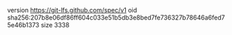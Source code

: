 version https://git-lfs.github.com/spec/v1
oid sha256:207b8e06df86ff604c033e51b5db3e8bed7fe736327b78646a6fed75e46b1373
size 3338
